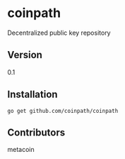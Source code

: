 coinpath
=========

Decentralized public key repository

Version
----

0.1

Installation
----

`go get github.com/coinpath/coinpath`


Contributors
----

metacoin
